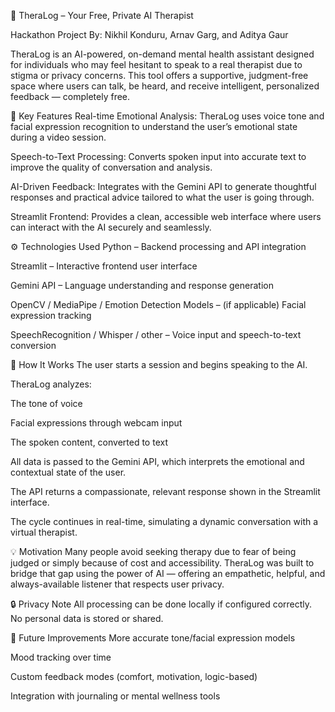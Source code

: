 🧠 TheraLog – Your Free, Private AI Therapist

Hackathon Project By: Nikhil Konduru, Arnav Garg, and Aditya Gaur

TheraLog is an AI-powered, on-demand mental health assistant designed for individuals who may feel hesitant to speak to a real therapist due to stigma or privacy concerns. This tool offers a supportive, judgment-free space where users can talk, be heard, and receive intelligent, personalized feedback — completely free.

🧩 Key Features
Real-time Emotional Analysis: TheraLog uses voice tone and facial expression recognition to understand the user’s emotional state during a video session.

Speech-to-Text Processing: Converts spoken input into accurate text to improve the quality of conversation and analysis.

AI-Driven Feedback: Integrates with the Gemini API to generate thoughtful responses and practical advice tailored to what the user is going through.

Streamlit Frontend: Provides a clean, accessible web interface where users can interact with the AI securely and seamlessly.

⚙️ Technologies Used
Python – Backend processing and API integration

Streamlit – Interactive frontend user interface

Gemini API – Language understanding and response generation

OpenCV / MediaPipe / Emotion Detection Models – (if applicable) Facial expression tracking

SpeechRecognition / Whisper / other – Voice input and speech-to-text conversion

🚀 How It Works
The user starts a session and begins speaking to the AI.

TheraLog analyzes:

The tone of voice

Facial expressions through webcam input

The spoken content, converted to text

All data is passed to the Gemini API, which interprets the emotional and contextual state of the user.

The API returns a compassionate, relevant response shown in the Streamlit interface.

The cycle continues in real-time, simulating a dynamic conversation with a virtual therapist.

💡 Motivation
Many people avoid seeking therapy due to fear of being judged or simply because of cost and accessibility. TheraLog was built to bridge that gap using the power of AI — offering an empathetic, helpful, and always-available listener that respects user privacy.

🔒 Privacy Note
All processing can be done locally if configured correctly. No personal data is stored or shared.

📌 Future Improvements
More accurate tone/facial expression models

Mood tracking over time

Custom feedback modes (comfort, motivation, logic-based)

Integration with journaling or mental wellness tools
